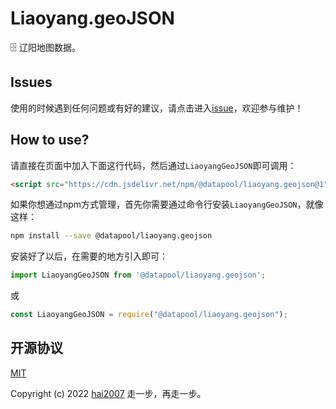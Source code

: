 # Liaoyang.geoJSON
🗄️ 辽阳地图数据。

## Issues
使用的时候遇到任何问题或有好的建议，请点击进入[issue](https://github.com/hai2007/datapool/issues)，欢迎参与维护！

## How to use?

请直接在页面中加入下面这行代码，然后通过```LiaoyangGeoJSON```即可调用：

```html
<script src="https://cdn.jsdelivr.net/npm/@datapool/liaoyang.geojson@1"></script>
```

如果你想通过npm方式管理，首先你需要通过命令行安装``````LiaoyangGeoJSON``````，就像这样：

```bash
npm install --save @datapool/liaoyang.geojson
```

安装好了以后，在需要的地方引入即可：

```js
import LiaoyangGeoJSON from '@datapool/liaoyang.geojson';
```

或

```js
const LiaoyangGeoJSON = require("@datapool/liaoyang.geojson");
```

开源协议
---------------------------------------
[MIT](https://github.com/hai2007/datapool/blob/master/LICENSE)

Copyright (c) 2022 [hai2007](https://hai2007.gitee.io/sweethome/) 走一步，再走一步。
